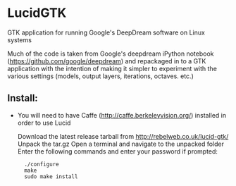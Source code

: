 # LucidGTK
GTK application for running Google's DeepDream software on Linux systems

Much of the code is taken from Google's deepdream iPython notebook (https://github.com/google/deepdream) and repackaged in to a GTK application with the intention of making it simpler to experiment with the various settings (models, output layers, iterations, octaves. etc.)

## Install:

* You will need to have Caffe (http://caffe.berkeleyvision.org/) installed in order to use Lucid

    Download the latest release tarball from http://rebelweb.co.uk/lucid-gtk/
    Unpack the tar.gz
    Open a terminal and navigate to the unpacked folder
    Enter the following commands and enter your password if prompted:
        
        ./configure
        make
        sudo make install



